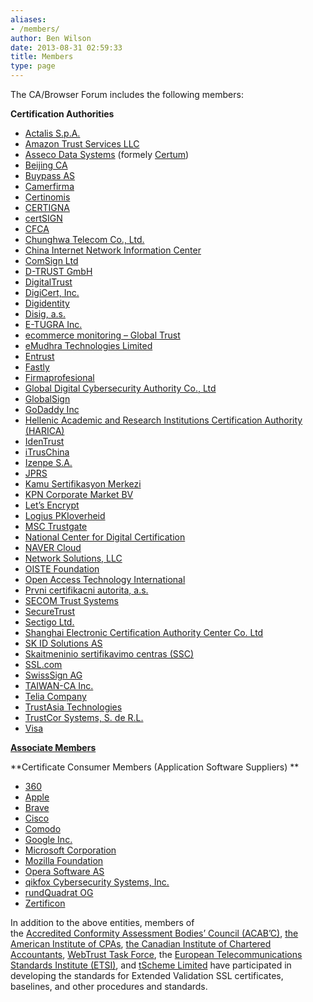 ```yaml
---
aliases:
- /members/
author: Ben Wilson
date: 2013-08-31 02:59:33
title: Members
type: page
---
```


The CA/Browser Forum includes the following members:

**Certification Authorities**

- [Actalis S.p.A.][1]
- [Amazon Trust Services LLC][2]
- [Asseco Data Systems][3] (formely [Certum][4])
- [Beijing CA][5]
- [Buypass AS][6]
- [Camerfirma][7]
- [Certinomis][8]
- [CERTIGNA][9]
- [certSIGN][10]
- [CFCA][11]
- [Chunghwa Telecom Co., Ltd.][12]
- [China Internet Network Information Center][13]
- [ComSign Ltd][14]
- [D-TRUST GmbH][15]
- [DigitalTrust][16]
- [DigiCert, Inc.][17]
- [Digidentity][18]
- [Disig, a.s.][19]
- [E-TUGRA Inc.][20]
- [ecommerce monitoring – Global Trust][21]
- [eMudhra Technologies Limited][22]
- [Entrust][23]
- [Fastly][24]
- [Firmaprofesional][25]
- [Global Digital Cybersecurity Authority Co., Ltd][26]
- [GlobalSign][27]
- [GoDaddy Inc][28]
- [Hellenic Academic and Research Institutions Certification Authority (HARICA)][29]
- [IdenTrust][30]
- [iTrusChina][31]
- [Izenpe S.A.][32]
- [JPRS][33]
- [Kamu Sertifikasyon Merkezi][34]
- [KPN Corporate Market BV][35]
- [Let’s Encrypt][36]
- [Logius PKIoverheid][37]
- [MSC Trustgate][38]
- [National Center for Digital Certification][39]
- [NAVER Cloud][40]
- [Network Solutions, LLC][41]
- [OISTE Foundation][42]
- [Open Access Technology International][43]
- [Prvni certifikacni autorita, a.s.][44]
- [SECOM Trust Systems][45]
- [SecureTrust][46]
- [Sectigo Ltd.][47]
- [Shanghai Electronic Certification Authority Center Co. Ltd][48]
- [SK ID Solutions AS][49]
- [Skaitmeninio sertifikavimo centras (SSC)][50]
- [SSL.com][51]
- [SwissSign AG][52]
- [TAIWAN-CA Inc.][53]
- [Telia Company][54]
- [TrustAsia Technologies][55]
- [TrustCor Systems, S. de R.L.][56]
- [Visa][57]

[**Associate Members**][58]

**Certificate Consumer Members (Application Software Suppliers)
**

- [360][59]
- [Apple][60]
- [Brave][61]
- [Cisco][62]
- [Comodo][63]
- [Google Inc.][64]
- [Microsoft Corporation][65]
- [Mozilla Foundation][66]
- [Opera Software AS][67]
- [qikfox Cybersecurity Systems, Inc.][68]
- [rundQuadrat OG][69]
- [Zertificon][70]

In addition to the above entities, members of the [Accredited Conformity Assessment Bodies’ Council (ACAB’C)][71], [the American Institute of CPAs][72], [the Canadian Institute of Chartered Accountants][73], [WebTrust Task Force][74], the [European Telecommunications Standards Institute (ETSI)][75], and [tScheme Limited][76] have participated in developing the standards for Extended Validation SSL certificates, baselines, and other procedures and standards.

[1]: http://www.actalis.it/
[2]: https://www.amazontrust.com/
[3]: https://www.assecods.pl/en/
[4]: https://www.certum.eu/en/
[5]: https://www.bjca.cn/en/
[6]: http://www.buypass.no/
[7]: http://www.camerfirma.com/
[8]: https://www.certinomis.fr
[9]: http://www.certigna.com
[10]: http://certsign.ro
[11]: https://www.cfca.com.cn
[12]: http://eca.hinet.net
[13]: http://www1.cnnic.cn/IS/fwqzs/
[14]: https://www.comsign.co.il/
[15]: http://www.d-trust.net/
[16]: https://www.digitaltrust.ae/
[17]: https://www.digicert.com/
[18]: http://www.digidentity.eu
[19]: http://www.disig.sk
[20]: http://www.e-tugra.com.tr
[21]: https://fruit.globaltrust.eu/en/home/
[22]: http://www.emsign.com/
[23]: http://www.entrust.com/
[24]: https://www.fastly.com
[25]: http://www.firmaprofesional.com
[26]: https://www.gdca.com.cn/
[27]: http://www.globalsign.com
[28]: http://www.godaddy.com
[29]: http://www.harica.gr
[30]: https://www.identrust.com
[31]: https://www.itrus.com.cn
[32]: http://www.izenpe.com
[33]: https://jprs.co.jp/en/
[34]: http://www.kamusm.gov.tr
[35]: http://www.kpn.com
[36]: https://letsencrypt.org/
[37]: http://www.logius.nl/english/
[38]: https://www.msctrustgate.com
[39]: http://www.ncdc.gov.sa
[40]: https://certificate.naver.com
[41]: http://www.networksolutions.com/SSL-certificates/index.jsp
[42]: https://oiste.org
[43]: http://www.oati.com/
[44]: http://www.ica.cz
[45]: http://www.secomtrust.net/
[46]: https://www.securetrust.com
[47]: https://www.sectigo.com
[48]: http://www.sheca.com
[49]: https://www.skidsolutions.eu/en
[50]: http://www.ssc.lt
[51]: https://www.ssl.com/
[52]: http://www.swisssign.com
[53]: https://www.twca.com.tw/Portal/Portal.aspx
[54]: https://www.teliacompany.com/
[55]: https://www.trustasia.com/
[56]: https://www.trustcorsystems.com/
[57]: http://www.visa.com
[58]: /liaisons/
[59]: https://browser.360.cn/ee/en.html
[60]: http://www.apple.com/
[61]: https://brave.com
[62]: https://www.cisco.com
[63]: https://www.comodo.com/
[64]: https://google.com
[65]: https://www.microsoft.com
[66]: http://www.mozilla.org
[67]: https://www.opera.com
[68]: http://qikfox.com
[69]: https://r2mail2.com/
[70]: https://www.zertificon.com
[71]: http://www.acab-c.com/
[72]: http://www.aicpa.org
[73]: http://www.cica.ca
[74]: http://www.webtrust.org
[75]: http://www.etsi.org
[76]: http://www.tscheme.org